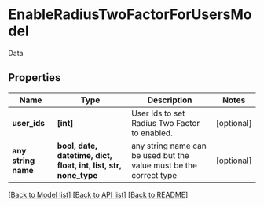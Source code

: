 # EnableRadiusTwoFactorForUsersModel

Data

## Properties
Name | Type | Description | Notes
------------ | ------------- | ------------- | -------------
**user_ids** | **[int]** | User Ids to set Radius Two Factor to enabled. | [optional] 
**any string name** | **bool, date, datetime, dict, float, int, list, str, none_type** | any string name can be used but the value must be the correct type | [optional]

[[Back to Model list]](../README.md#documentation-for-models) [[Back to API list]](../README.md#documentation-for-api-endpoints) [[Back to README]](../README.md)


